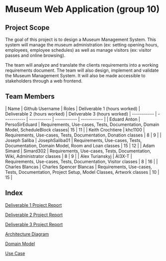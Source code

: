 # Museum Web Application (group 10)
## Project Scope
The goal of this project is to design a Museum Management System. This system will manage the museum administration (ex: setting opening hours, employees, employee schedules) as well as manage visitors (ex: visitor passes and online browsing).

The team will analyze and translate the clients requirements into a working requirements document. The team will also design, implement and validate the Museum Management System. It will also be made accessible to stakeholders through a web frontend.

## Team Members
| Name      | Github Username | Roles | Deliverable 1 (hours worked) | Deliverable 2 (hours worked) | Deliverable 3 (hours worked)
| ----------- | ----------- | ----------- | ----------- | ----------- |
| Eduard Anton      | PersoSirEduard       | Requirements, Use-cases, Tests, Documentation, Domain Model,  ScheduleBlock classes| 15 | 11 |
| Keith Crochtiere   | khc1100        | Requirements, Use-cases, Tests, Documentation, Donation classes | 8 | 9 |
| Joseph Saliba   | JosephSaliba01        | Requirements, Use-cases, Tests, Documentation, Domain Model, Room and Loan classes | 15 | 12 | 
| Adam Simard   | Simard302        | Requirements, Use-cases, Tests, Documentation, Wiki, Administrator classes | 8 | 9 |
| Alex Turianskyj   | Al3X-T        | Requirements, Use-cases, Tests, Documentation, Visitor classes | 8 | 16 |
| Charles Blancas   | Charles Spencer Blancas        | Requirements, Use-cases, Tests, Documentation, Project Setup, Model Classes, Artwork classes | 10 | 15 |

## Index
[Deliverable 1 Project Report](https://github.com/McGill-ECSE321-Fall2022/project-group-10/wiki/Deliverable-1-Project-Report)

[Deliverable 2 Project Report](https://github.com/McGill-ECSE321-Fall2022/project-group-10/wiki/Deliverable-2-Project-Report)

[Deliverable 3 Project Report](https://github.com/McGill-ECSE321-Fall2022/project-group-10/wiki/Deliverable-2-Project-Report)

[Architecture Diagram](https://github.com/McGill-ECSE321-Fall2022/project-group-10/wiki/Architecture-Diagram)

[Domain Model](https://github.com/McGill-ECSE321-Fall2022/project-group-10/wiki/UML-Domain-Model)

[Use Case](https://github.com/McGill-ECSE321-Fall2022/project-group-10/wiki/Use-Case-Diagram-and-Specifics)
